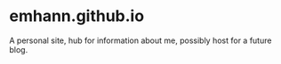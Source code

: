 # emhann.github.io

A personal site, hub for information about me, possibly host for a future blog.
